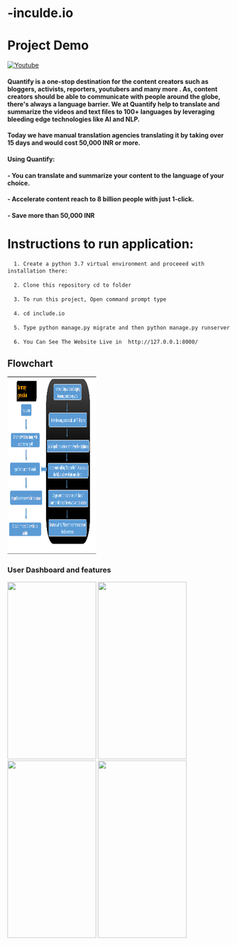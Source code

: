 # -inculde.io




# Project Demo

[![Youtube]()](https://www.youtube.com/watch?v=CH2nXmYXRI0)



#### Quantify is a one-stop destination for the content creators such as bloggers, activists, reporters, youtubers and many more . As, content creators should be able to communicate with people around the globe, there's always a language barrier. We at Quantify help to translate and summarize the videos and text files to 100+ languages by leveraging bleeding edge technologies like AI and NLP.

#### Today we have manual translation agencies translating it by taking over 15 days and would cost 50,000 INR or more.

#### Using Quantify:
#### - You can translate and summarize your content to the language of your choice.
#### - Accelerate content reach to 8 billion people with just 1-click.
#### - Save more than 50,000 INR


# Instructions to run application:


      1. Create a python 3.7 virtual environment and proceeed with installation there:
      
      2. Clone this repository cd to folder 
      
      3. To run this project, Open command prompt type 

      4. cd include.io
 
      5. Type python manage.py migrate and then python manage.py runserver
      
      6. You Can See The Website Live in  http://127.0.0.1:8000/
      
 ## Flowchart
<img src="flowchart.png" width="200" height="400">

### User Dashboard and features
<img src="./Screenshots/cust.png" width="200" height="400"> <img src="./Screenshots/booking.png" width="200" height="400"> <img src="./Screenshots/wheelchair.png" width="200" height="400"> <img src="./Screenshots/payment.png" width="200" height="400">

